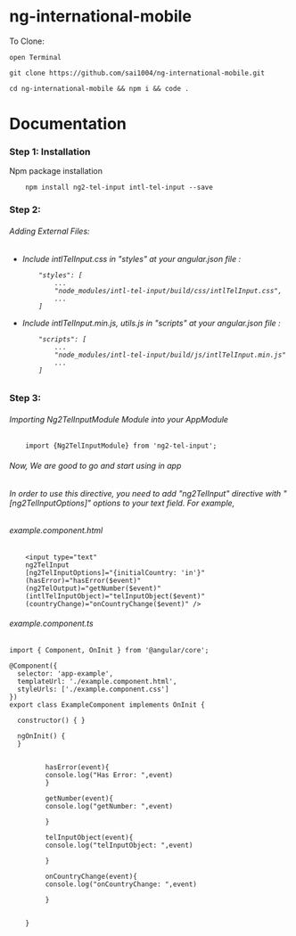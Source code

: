 # ng-international-mobile

To Clone:

    open Terminal

    git clone https://github.com/sai1004/ng-international-mobile.git

    cd ng-international-mobile && npm i && code .

# Documentation

<h3> Step 1: Installation </h3> 
Npm package installation
  
        npm install ng2-tel-input intl-tel-input --save
        
<h3> Step 2:  </h3>

<h6>Adding External Files:<h6>

<ul>
  <li>Include intlTelInput.css in "styles" at your angular.json file :</li>
  
        "styles": [
            ...
            "node_modules/intl-tel-input/build/css/intlTelInput.css",
            ...
        ]
  
  <li> Include intlTelInput.min.js, utils.js in "scripts" at your angular.json file :</li>
  
        "scripts": [
            ...
            "node_modules/intl-tel-input/build/js/intlTelInput.min.js"
            ...
        ]  
</ul>

<h3> Step 3: </h3>
<h6>Importing  Ng2TelInputModule Module  into your AppModule </h6>

        import {Ng2TelInputModule} from 'ng2-tel-input';

<h6>Now, We are good to go and start using in app</h6>

<h6> In order to use this directive, you need to add "ng2TelInput" directive with "[ng2TelInputOptions]" options to your text field. For example, </h6>
<h6>example.component.html</h6>

        <input type="text"
        ng2TelInput
        [ng2TelInputOptions]="{initialCountry: 'in'}"
        (hasError)="hasError($event)"
        (ng2TelOutput)="getNumber($event)"
        (intlTelInputObject)="telInputObject($event)"
        (countryChange)="onCountryChange($event)" />

<h6>example.component.ts</h6>

    import { Component, OnInit } from '@angular/core';

    @Component({
      selector: 'app-example',
      templateUrl: './example.component.html',
      styleUrls: ['./example.component.css']
    })
    export class ExampleComponent implements OnInit {

      constructor() { }

      ngOnInit() {
      }


             hasError(event){
             console.log("Has Error: ",event)
             }

             getNumber(event){
             console.log("getNumber: ",event)

             }

             telInputObject(event){
             console.log("telInputObject: ",event)

             }

             onCountryChange(event){
             console.log("onCountryChange: ",event)

             }


        }
